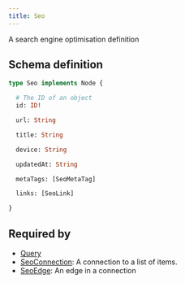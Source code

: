 ```yaml
---
title: Seo
---
```


A search engine optimisation definition

## Schema definition
```graphql
type Seo implements Node {

  # The ID of an object
  id: ID! 

  url: String 

  title: String 

  device: String 

  updatedAt: String 

  metaTags: [SeoMetaTag] 

  links: [SeoLink] 

}
```
## Required by
* [Query](graphql/schema/query.md)
* [SeoConnection](graphql/schema/seoconnection.md): A connection to a list of items.
* [SeoEdge](graphql/schema/seoedge.md): An edge in a connection
